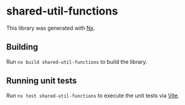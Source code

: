 # shared-util-functions

This library was generated with [Nx](https://nx.dev).

## Building

Run `nx build shared-util-functions` to build the library.

## Running unit tests

Run `nx test shared-util-functions` to execute the unit tests via [Vite](https://vitest.dev).
